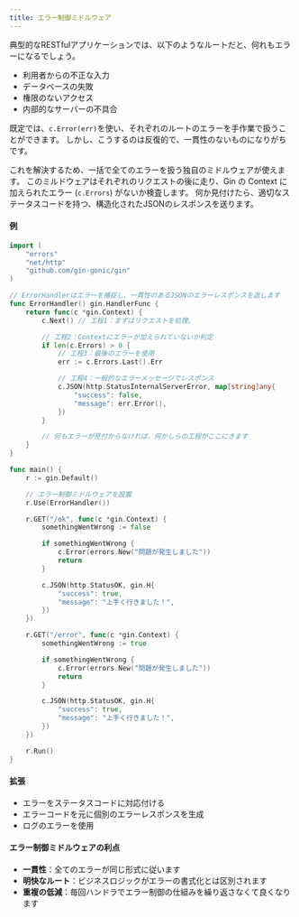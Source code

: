 ```yaml
---
title: エラー制御ミドルウェア
---
```


典型的なRESTfulアプリケーションでは、以下のようなルートだと、何れもエラーになるでしょう。

- 利用者からの不正な入力
- データベースの失敗
- 権限のないアクセス
- 内部的なサーバーの不具合

既定では、`c.Error(err)`を使い、それぞれのルートのエラーを手作業で扱うことができます。
しかし、こうするのは反復的で、一貫性のないものになりがちです。

これを解決するため、一括で全てのエラーを扱う独自のミドルウェアが使えます。
このミルドウェアはそれぞれのリクエストの後に走り、Gin の Context に加えられたエラー (`c.Errors`) がないか検査します。
何か見付けたら、適切なステータスコードを持つ、構造化されたJSONのレスポンスを送ります。

#### 例

```go
import (
	"errors"
	"net/http"
	"github.com/gin-gonic/gin"
)

// ErrorHandlerはエラーを捕捉し、一貫性のあるJSONのエラーレスポンスを返します
func ErrorHandler() gin.HandlerFunc {
    return func(c *gin.Context) {
        c.Next() // 工程1：まずはリクエストを処理。

        // 工程2：Contextにエラーが加えられていないか判定
        if len(c.Errors) > 0 {
            // 工程3：最後のエラーを使用
            err := c.Errors.Last().Err

            // 工程4：一般的なエラーメッセージでレスポンス
            c.JSON(http.StatusInternalServerError, map[string]any{
                "success": false,
                "message": err.Error(),
            })
        }

        // 何もエラーが見付からなければ、何かしらの工程がここにきます
    }
}

func main() {
    r := gin.Default()

    // エラー制御ミドルウェアを設置
    r.Use(ErrorHandler())

    r.GET("/ok", func(c *gin.Context) {
        somethingWentWrong := false

        if somethingWentWrong {
            c.Error(errors.New("問題が発生しました"))
            return
        }

        c.JSON(http.StatusOK, gin.H{
            "success": true,
            "message": "上手く行きました！",
        })
    })

    r.GET("/error", func(c *gin.Context) {
        somethingWentWrong := true

        if somethingWentWrong {
            c.Error(errors.New("問題が発生しました"))
            return
        }

        c.JSON(http.StatusOK, gin.H{
            "success": true,
            "message": "上手く行きました！",
        })
    })

    r.Run()
}

```

#### 拡張

- エラーをステータスコードに対応付ける
- エラーコードを元に個別のエラーレスポンスを生成
- ログのエラーを使用

#### エラー制御ミドルウェアの利点

- **一貫性**：全てのエラーが同じ形式に従います
- **明快なルート**：ビジネスロジックがエラーの書式化とは区別されます
- **重複の低減**：毎回ハンドラでエラー制御の仕組みを繰り返さなくて良くなります
